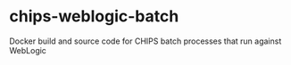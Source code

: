 # chips-weblogic-batch
Docker build and source code for CHIPS batch processes that run against WebLogic
